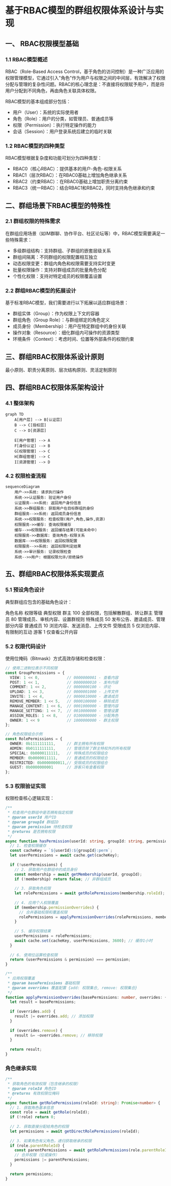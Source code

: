 # 基于RBAC模型的群组权限体系设计与实现

## 一、 RBAC权限模型基础

### 1.1 RBAC模型概述

RBAC（Role-Based Access Control，基于角色的访问控制）是一种广泛应用的权限管理模型，它通过引入"角色"作为用户与权限之间的中间层，有效解决了权限分配与管理的复杂性问题。RBAC的核心理念是：不直接将权限赋予用户，而是将用户分配到不同角色，再由角色关联具体权限。

RBAC模型的基本组成部分包括：

- 用户（User）：系统的实际使用者
- 角色（Role）：用户的分类，如管理员、普通成员等
- 权限（Permission）：执行特定操作的能力
- 会话（Session）：用户登录系统后建立的临时关联

### 1.2 RBAC模型的四种类型

RBAC模型根据复杂度和功能可划分为四种类型：

- RBAC0（核心RBAC）：提供基本的用户-角色-权限关系
- RBAC1（层次RBAC）：在RBAC0基础上增加角色继承关系
- RBAC2（约束RBAC）：在RBAC0基础上增加职责分离约束
- RBAC3（统一RBAC）：结合RBAC1和RBAC2，同时支持角色继承和约束

## 二、群组场景下RBAC模型的特殊性

### 2.1 群组权限的特殊需求

在群组应用场景（如IM群聊、协作平台、社区论坛等）中，RBAC模型需要满足一些特殊需求：

- 多级群组结构：支持群组、子群组的嵌套层级关系
- 群组间隔离：不同群组的权限配置相互独立
- 动态权限变更：群组内角色和权限需要支持实时变更
- 批量权限操作：支持对群组成员的批量角色分配
- 个性化权限：支持对特定成员的权限覆盖设置

### 2.2 群组RBAC模型的拓展设计

基于标准RBAC模型，我们需要进行以下拓展以适应群组场景：

- 群组实体（Group）：作为权限上下文的容器
- 群组角色（Group Role）：与群组绑定的角色定义
- 成员身份（Membership）：用户在特定群组中的身份关联
- 操作对象（Resource）：细化群组内可操作的资源类型
- 环境条件（Context）：考虑时间、位置等外部条件的权限约束

## 三、群组RBAC权限体系设计原则

最小原则、职责分离原则、层次结构原则、灵活定制原则

## 四、群组RBAC权限体系架构设计

### 4.1 整体架构

```mermaid
graph TD
    A[用户层] --> B[认证层]
    B --> C[授权层]
    C --> D[资源层]
    
    E[用户管理] --> A
    F[身份认证] --> B
    G[权限管理] --> C
    H[群组管理] --> C
    I[资源管理] --> D
```

### 4.2 权限检查流程

```mermaid
sequenceDiagram
    用户->>系统: 请求执行操作
    系统->>认证服务: 验证用户身份
    认证服务-->>系统: 返回用户身份信息
    系统->>群组服务: 获取用户在目标群组的身份
    群组服务-->>系统: 返回成员身份信息
    系统->>权限服务: 检查权限(用户,角色,操作,资源)
    权限服务->>缓存: 查询权限缓存
    缓存-->>权限服务: 返回缓存结果(可能未命中)
    权限服务->>数据库: 查询角色-权限关系
    数据库-->>权限服务: 返回权限配置
    权限服务-->>系统: 返回权限判定结果
    系统->>审计服务: 记录权限检查
    系统-->>用户: 根据权限允许/拒绝操作
```

## 五、群组RBAC权限体系实现要点

### 5.1 预设角色设计

典型群组应包含的基础角色设计：

角色名称	权限等级	典型权限
群主	100	全部权限，包括解散群组、转让群主
管理员	80	管理成员、审核内容、设置群规则
特殊成员	50	发布公告、邀请成员、管理部分内容
普通成员	10	浏览内容、发送消息、上传文件
受限成员	5	仅浏览内容、有限制的互动
游客	1	仅查看公开内容

### 5.2 权限代码设计

使用位掩码（Bitmask）方式高效存储和检查权限：
```ts
// 使用二进制位表示不同权限
const GroupPermissions = {
  VIEW: 1 << 0,            // 0000000001 - 查看内容
  POST: 1 << 1,            // 0000000010 - 发布内容
  COMMENT: 1 << 2,         // 0000000100 - 评论
  UPLOAD: 1 << 3,          // 0000001000 - 上传文件
  INVITE: 1 << 4,          // 0000010000 - 邀请成员
  REMOVE_MEMBER: 1 << 5,   // 0000100000 - 移除成员
  MANAGE_CONTENT: 1 << 6,  // 0001000000 - 管理内容
  MANAGE_SETTING: 1 << 7,  // 0010000000 - 管理设置
  ASSIGN_ROLES: 1 << 8,    // 0100000000 - 分配角色
  OWNER: 1 << 9            // 1000000000 - 群主权限
};

// 角色权限组合示例
const RolePermissions = {
  OWNER: 0b1111111111,     // 群主拥有所有权限
  ADMIN: 0b0111111111,     // 管理员除了群主特权外的所有权限
  SPECIAL: 0b0000111111,   // 特殊成员的权限组合
  MEMBER: 0b0000011111,    // 普通成员的权限组合
  RESTRICTED: 0b0000000011,// 受限成员的权限组合
  GUEST: 0b0000000001      // 游客只有查看权限
};
```


### 5.3 权限验证实现

权限检查核心逻辑实现：
```ts
/**
 * 检查用户在群组中是否拥有指定权限
 * @param userId 用户ID
 * @param groupId 群组ID
 * @param permission 待检查权限
 * @returns 是否拥有权限
 */
async function hasPermission(userId: string, groupId: string, permission: number): Promise<boolean> {
  // 1. 检查权限缓存
  const cacheKey = `${userId}:${groupId}:perm`;
  let userPermissions = await cache.get(cacheKey);
  
  if (!userPermissions) {
    // 2. 获取用户在群组中的成员身份
    const membership = await getMembership(userId, groupId);
    if (!membership) return false; // 非群组成员
    
    // 3. 获取角色权限
    let rolePermissions = await getRolePermissions(membership.roleId);
    
    // 4. 应用个人权限覆盖
    if (membership.permissionOverrides) {
      // 合并基础权限和覆盖权限
      rolePermissions = applyPermissionOverrides(rolePermissions, membership.permissionOverrides);
    }
    
    // 5. 缓存权限结果
    userPermissions = rolePermissions;
    await cache.set(cacheKey, userPermissions, 3600); // 缓存1小时
  }
  
  // 6. 使用位运算检查权限
  return (userPermissions & permission) === permission;
}

/**
 * 应用权限覆盖
 * @param basePermissions 基础权限
 * @param overrides 覆盖配置 {add: 权限集合, remove: 权限集合}
 */
function applyPermissionOverrides(basePermissions: number, overrides: {add?: number, remove?: number}): number {
  let result = basePermissions;
  
  if (overrides.add) {
    result |= overrides.add; // 添加权限
  }
  
  if (overrides.remove) {
    result &= ~overrides.remove; // 移除权限
  }
  
  return result;
}
```
### 角色继承实现

```ts
/**
 * 获取角色的有效权限（包含继承的权限）
 * @param roleId 角色ID
 * @returns 有效权限位掩码
 */
async function getRolePermissions(roleId: string): Promise<number> {
  // 1. 获取角色基本信息
  const role = await getRole(roleId);
  if (!role) return 0;
  
  // 2. 获取直接分配给角色的权限
  let permissions = await getDirectRolePermissions(roleId);
  
  // 3. 如果角色有父角色，递归获取继承的权限
  if (role.parentRoleId) {
    const parentPermissions = await getRolePermissions(role.parentRoleId);
    // 合并权限（位或操作）
    permissions |= parentPermissions;
  }
  
  return permissions;
}
```





